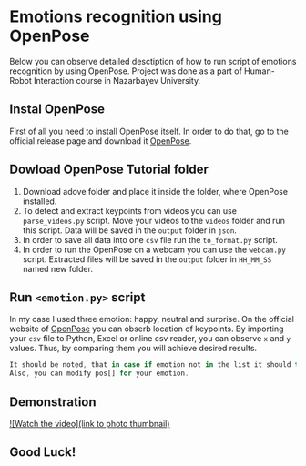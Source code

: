 # Emotions recognition using OpenPose
Below you can observe detailed desctiption of how to run script of emotions recognition by using OpenPose. Project was done as a part of Human-Robot Interaction course in Nazarbayev University.

## Instal OpenPose
First of all you need to install OpenPose itself. In order to do that, go to the official release page and download it [OpenPose](https://github.com/CMU-Perceptual-Computing-Lab/openpose/releases).

## Dowload OpenPose Tutorial folder
1. Download adove folder and place it inside the folder, where OpenPose installed.
1. To detect and extract keypoints from videos you can use `parse_videos.py` script. Move your videos to the `videos` folder and run this script. Data will be saved in the `output` folder in `json`.
1. In order to save all data into one `csv` file run the `to_format.py` script.
1. In order to run the OpenPose on a webcam you can use the `webcam.py` script. Extracted files will be saved in the `output` folder in `HH_MM_SS` named new folder.

## Run `<emotion.py>` script
In my case I used three emotion: happy, neutral and surprise. On the official website of [OpenPose](https://github.com/CMU-Perceptual-Computing-Lab/openpose/blob/master/doc/output.md) you can obserb location of keypoints. By importing your `csv` file to Python, Excel or online csv reader, you can observe `x` and `y` values. Thus, by comparing them you will achieve desired results. 

 ```javascript
It should be noted, that in case if emotion not in the list it should throw garbage. 
Also, you can modify pos[] for your emotion. 
```

## Demonstration
[![Watch the video](link to photo thumbnail)](link)

## Good Luck!

